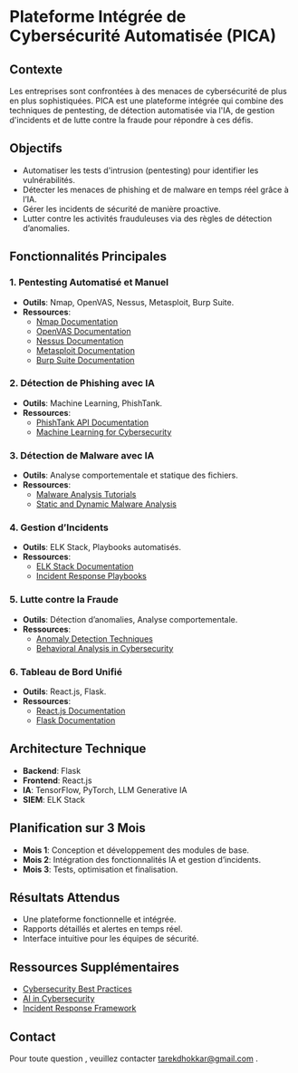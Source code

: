 # Plateforme Intégrée de Cybersécurité Automatisée (PICA)

## Contexte
Les entreprises sont confrontées à des menaces de cybersécurité de plus en plus sophistiquées. PICA est une plateforme intégrée qui combine des techniques de pentesting, de détection automatisée via l'IA, de gestion d'incidents et de lutte contre la fraude pour répondre à ces défis.

## Objectifs
- Automatiser les tests d'intrusion (pentesting) pour identifier les vulnérabilités.
- Détecter les menaces de phishing et de malware en temps réel grâce à l’IA.
- Gérer les incidents de sécurité de manière proactive.
- Lutter contre les activités frauduleuses via des règles de détection d’anomalies.

## Fonctionnalités Principales
### 1. Pentesting Automatisé et Manuel
- **Outils**: Nmap, OpenVAS, Nessus, Metasploit, Burp Suite.
- **Ressources**:
  - [Nmap Documentation](https://nmap.org/book/man.html)
  - [OpenVAS Documentation](https://www.greenbone.net/en/documentation/)
  - [Nessus Documentation](https://docs.tenable.com/nessus/)
  - [Metasploit Documentation](https://docs.rapid7.com/metasploit/)
  - [Burp Suite Documentation](https://portswigger.net/burp/documentation)

### 2. Détection de Phishing avec IA
- **Outils**: Machine Learning, PhishTank.
- **Ressources**:
  - [PhishTank API Documentation](https://www.phishtank.com/developer_info.php)
  - [Machine Learning for Cybersecurity](https://towardsdatascience.com/machine-learning-for-cybersecurity-101-7822b802790b)

### 3. Détection de Malware avec IA
- **Outils**: Analyse comportementale et statique des fichiers.
- **Ressources**:
  - [Malware Analysis Tutorials](https://www.malware-traffic-analysis.net/tutorials.html)
  - [Static and Dynamic Malware Analysis](https://www.csoonline.com/article/3255648/what-is-malware-analysis-static-and-dynamic-techniques.html)

### 4. Gestion d’Incidents
- **Outils**: ELK Stack, Playbooks automatisés.
- **Ressources**:
  - [ELK Stack Documentation](https://www.elastic.co/guide/index.html)
  - [Incident Response Playbooks](https://www.sans.org/security-resources/playbooks/)

### 5. Lutte contre la Fraude
- **Outils**: Détection d’anomalies, Analyse comportementale.
- **Ressources**:
  - [Anomaly Detection Techniques](https://towardsdatascience.com/anomaly-detection-techniques-in-python-50f650c75aaf)
  - [Behavioral Analysis in Cybersecurity](https://www.sciencedirect.com/topics/computer-science/behavioral-analysis)

### 6. Tableau de Bord Unifié
- **Outils**: React.js, Flask.
- **Ressources**:
  - [React.js Documentation](https://reactjs.org/docs/getting-started.html)
  - [Flask Documentation](https://flask.palletsprojects.com/en/2.0.x/)

## Architecture Technique
- **Backend**: Flask
- **Frontend**: React.js
- **IA**: TensorFlow, PyTorch, LLM Generative IA
- **SIEM**: ELK Stack

## Planification sur 3 Mois
- **Mois 1**: Conception et développement des modules de base.
- **Mois 2**: Intégration des fonctionnalités IA et gestion d’incidents.
- **Mois 3**: Tests, optimisation et finalisation.

## Résultats Attendus
- Une plateforme fonctionnelle et intégrée.
- Rapports détaillés et alertes en temps réel.
- Interface intuitive pour les équipes de sécurité.

## Ressources Supplémentaires
- [Cybersecurity Best Practices](https://www.cisa.gov/cybersecurity)
- [AI in Cybersecurity](https://www.ibm.com/security/artificial-intelligence)
- [Incident Response Framework](https://www.nist.gov/cyberframework)

## Contact
Pour toute question , veuillez contacter tarekdhokkar@gmail.com .
